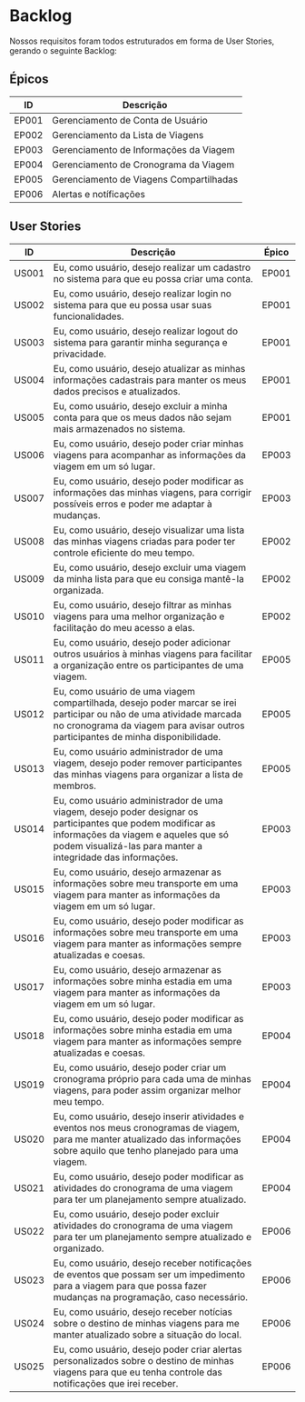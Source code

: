 # Backlog

Nossos requisitos foram todos estruturados em forma de User Stories, gerando o seguinte Backlog:

## Épicos

| ID    | Descrição                               |
| ----- | --------------------------------------- |
| EP001 | Gerenciamento de Conta de Usuário       |
| EP002 | Gerenciamento da Lista de Viagens       |
| EP003 | Gerenciamento de Informações da Viagem  |
| EP004 | Gerenciamento de Cronograma da Viagem   |
| EP005 | Gerenciamento de Viagens Compartilhadas |
| EP006 | Alertas e notíficações                  |

## User Stories

| ID    | Descrição                                                                                                                                                                                                         | Épico |
| ----- | ----------------------------------------------------------------------------------------------------------------------------------------------------------------------------------------------------------------- | ----- |
| US001 | Eu, como usuário, desejo realizar um cadastro no sistema para que eu possa criar uma conta.                                                                                                                       | EP001 |
| US002 | Eu, como usuário, desejo realizar login no sistema para que eu possa usar suas funcionalidades.                                                                                                                   | EP001 |
| US003 | Eu, como usuário, desejo realizar logout do sistema para garantir minha segurança e privacidade.                                                                                                                  | EP001 |
| US004 | Eu, como usuário, desejo atualizar as minhas informações cadastrais para manter os meus dados precisos e atualizados.                                                                                             | EP001 |
| US005 | Eu, como usuário, desejo excluir a minha conta para que os meus dados não sejam mais armazenados no sistema.                                                                                                      | EP001 |
| US006 | Eu, como usuário, desejo poder criar minhas viagens para acompanhar as informações da viagem em um só lugar.                                                                                                      | EP003 |
| US007 | Eu, como usuário, desejo poder modificar as informações das minhas viagens, para corrigir possíveis erros e poder me adaptar à mudanças.                                                                          | EP003 |
| US008 | Eu, como usuário, desejo visualizar uma lista das minhas viagens criadas para poder ter controle eficiente do meu tempo.                                                                                          | EP002 |
| US009 | Eu, como usuário, desejo excluir uma viagem da minha lista para que eu consiga mantê-la organizada.                                                                                                               | EP002 |
| US010 | Eu, como usuário, desejo filtrar as minhas viagens para uma melhor organização e facilitação do meu acesso a elas.                                                                                                | EP002 |
| US011 | Eu, como usuário, desejo poder adicionar outros usuários à minhas viagens para facilitar a organização entre os participantes de uma viagem.                                                                      | EP005 |
| US012 | Eu, como usuário de uma viagem compartilhada, desejo poder marcar se irei participar ou não de uma atividade marcada no cronograma da viagem para avisar outros participantes de minha disponibilidade.           | EP005 |
| US013 | Eu, como usuário administrador de uma viagem, desejo poder remover participantes das minhas viagens para organizar a lista de membros.                                                                            | EP005 |
| US014 | Eu, como usuário administrador de uma viagem, desejo poder designar os participantes que podem modificar as informações da viagem e aqueles que só podem visualizá-las para manter a integridade das informações. | EP003 |
| US015 | Eu, como usuário, desejo armazenar as informações sobre meu transporte em uma viagem para manter as informações da viagem em um só lugar.                                                                         | EP003 |
| US016 | Eu, como usuário, desejo poder modificar as informações sobre meu transporte em uma viagem para manter as informações sempre atualizadas e coesas.                                                                | EP003 |
| US017 | Eu, como usuário, desejo armazenar as informações sobre minha estadia em uma viagem para manter as informações da viagem em um só lugar.                                                                          | EP003 |
| US018 | Eu, como usuário, desejo poder modificar as informações sobre minha estadia em uma viagem para manter as informações sempre atualizadas e coesas.                                                                 | EP004 |
| US019 | Eu, como usuário, desejo poder criar um cronograma próprio para cada uma de minhas viagens, para poder assim organizar melhor meu tempo.                                                                          | EP004 |
| US020 | Eu, como usuário, desejo inserir atividades e eventos nos meus cronogramas de viagem, para me manter atualizado das informações sobre aquilo que tenho planejado para uma viagem.                                 | EP004 |
| US021 | Eu, como usuário, desejo poder modificar as atividades do cronograma de uma viagem para ter um planejamento sempre atualizado.                                                                                    | EP004 |
| US022 | Eu, como usuário, desejo poder excluir atividades do cronograma de uma viagem para ter um planejamento sempre atualizado e organizado.                                                                            | EP006 |
| US023 | Eu, como usuário, desejo receber notificações de eventos que possam ser um impedimento para a viagem para que possa fazer mudanças na programação, caso necessário.                                               | EP006 |
| US024 | Eu, como usuário, desejo receber notícias sobre o destino de minhas viagens para me manter atualizado sobre a situação do local.                                                                                  | EP006 |
| US025 | Eu, como usuário, desejo poder criar alertas personalizados sobre o destino de minhas viagens para que eu tenha controle das notificações que irei receber.                                                       | EP006 |

